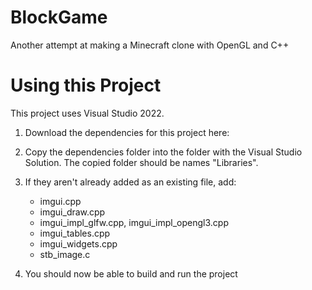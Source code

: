 # BlockGame
 Another attempt at making a Minecraft clone with OpenGL and C++

# Using this Project
This project uses Visual Studio 2022.

1. Download the dependencies for this project here: <br>

2. Copy the dependencies folder into the folder with the Visual Studio Solution. The copied
folder should be names "Libraries".

3. If they aren't already added as an existing file, add:
    - imgui.cpp
    - imgui_draw.cpp
    - imgui_impl_glfw.cpp, imgui_impl_opengl3.cpp
    - imgui_tables.cpp
    - imgui_widgets.cpp
    - stb_image.c

4. You should now be able to build and run the project